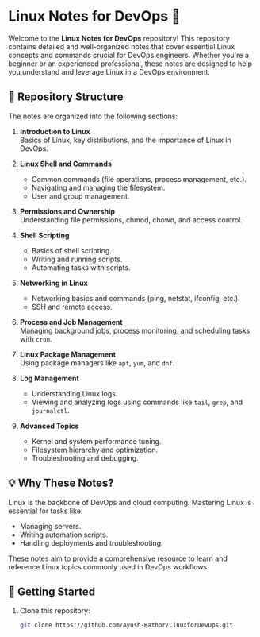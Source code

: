 # Linux Notes for DevOps 🚀

Welcome to the **Linux Notes for DevOps** repository! This repository contains detailed and well-organized notes that cover essential Linux concepts and commands crucial for DevOps engineers. Whether you're a beginner or an experienced professional, these notes are designed to help you understand and leverage Linux in a DevOps environment.

## 📂 Repository Structure

The notes are organized into the following sections:

1. **Introduction to Linux**  
   Basics of Linux, key distributions, and the importance of Linux in DevOps.

2. **Linux Shell and Commands**  
   - Common commands (file operations, process management, etc.).
   - Navigating and managing the filesystem.
   - User and group management.

3. **Permissions and Ownership**  
   Understanding file permissions, chmod, chown, and access control.

4. **Shell Scripting**  
   - Basics of shell scripting.
   - Writing and running scripts.
   - Automating tasks with scripts.

5. **Networking in Linux**  
   - Networking basics and commands (ping, netstat, ifconfig, etc.).
   - SSH and remote access.

6. **Process and Job Management**  
   Managing background jobs, process monitoring, and scheduling tasks with `cron`.

7. **Linux Package Management**  
   Using package managers like `apt`, `yum`, and `dnf`.

8. **Log Management**  
   - Understanding Linux logs.
   - Viewing and analyzing logs using commands like `tail`, `grep`, and `journalctl`.

9. **Advanced Topics**  
   - Kernel and system performance tuning.
   - Filesystem hierarchy and optimization.
   - Troubleshooting and debugging.

## 💡 Why These Notes?

Linux is the backbone of DevOps and cloud computing. Mastering Linux is essential for tasks like:
- Managing servers.
- Writing automation scripts.
- Handling deployments and troubleshooting.

These notes aim to provide a comprehensive resource to learn and reference Linux topics commonly used in DevOps workflows.

## 🚀 Getting Started

1. Clone this repository:
   ```bash
   git clone https://github.com/Ayush-Rathor/LinuxforDevOps.git